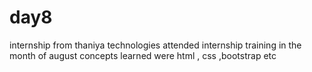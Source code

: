 # day8
internship 
from thaniya technologies
attended internship training in the month of august
concepts learned were html , css ,bootstrap etc
